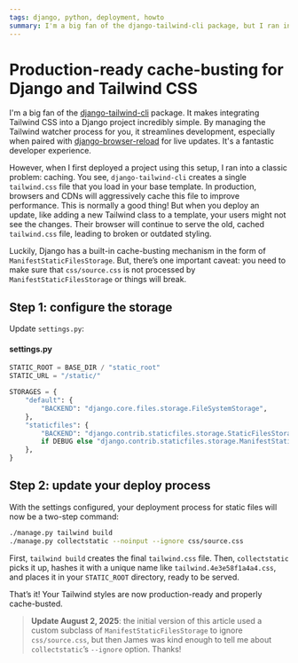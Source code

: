 ```yaml
---
tags: django, python, deployment, howto
summary: I'm a big fan of the django-tailwind-cli package, but I ran into problems deploying it to production. Here’s how to make sure you cache-bust tailwind.css.
---
```


# Production-ready cache-busting for Django and Tailwind CSS

I'm a big fan of the [django-tailwind-cli](https://github.com/django-commons/django-tailwind-cli) package. It makes integrating Tailwind CSS into a Django project incredibly simple. By managing the Tailwind watcher process for you, it streamlines development, especially when paired with [django-browser-reload](https://github.com/adamchainz/django-browser-reload) for live updates. It's a fantastic developer experience.

However, when I first deployed a project using this setup, I ran into a classic problem: caching. You see, `django-tailwind-cli` creates a single `tailwind.css` file that you load in your base template. In production, browsers and CDNs will aggressively cache this file to improve performance. This is normally a good thing! But when you deploy an update, like adding a new Tailwind class to a template, your users might not see the changes. Their browser will continue to serve the old, cached `tailwind.css` file, leading to broken or outdated styling.

Luckily, Django has a built-in cache-busting mechanism in the form of `ManifestStaticFilesStorage`. But, there’s one important caveat: you need to make sure that `css/source.css` is not processed by `ManifestStaticFilesStorage` or things will break.

## Step 1: configure the storage

Update `settings.py`:

#### <i class="fa-regular fa-file-code"></i> settings.py
```python
STATIC_ROOT = BASE_DIR / "static_root"
STATIC_URL = "/static/"

STORAGES = {
    "default": {
        "BACKEND": "django.core.files.storage.FileSystemStorage",
    },
    "staticfiles": {
        "BACKEND": "django.contrib.staticfiles.storage.StaticFilesStorage"
        if DEBUG else "django.contrib.staticfiles.storage.ManifestStaticFilesStorage",
    },
}
```

## Step 2: update your deploy process

With the settings configured, your deployment process for static files will now be a two-step command:

```sh
./manage.py tailwind build
./manage.py collectstatic --noinput --ignore css/source.css
```

First, `tailwind build` creates the final `tailwind.css` file. Then, `collectstatic` picks it up, hashes it with a unique name like `tailwind.4e3e58f1a4a4.css`, and places it in your `STATIC_ROOT` directory, ready to be served.

That’s it! Your Tailwind styles are now production-ready and properly cache-busted.

> **Update August 2, 2025**: the initial version of this article used a custom subclass of `ManifestStaticFilesStorage` to ignore `css/source.css`, but then James was kind enough to tell me about `collectstatic`’s `--ignore` option. Thanks!